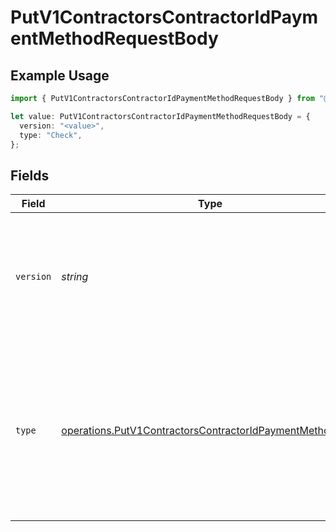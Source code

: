 # PutV1ContractorsContractorIdPaymentMethodRequestBody

## Example Usage

```typescript
import { PutV1ContractorsContractorIdPaymentMethodRequestBody } from "@gusto/embedded-api/models/operations";

let value: PutV1ContractorsContractorIdPaymentMethodRequestBody = {
  version: "<value>",
  type: "Check",
};
```

## Fields

| Field                                                                                                                                                                                   | Type                                                                                                                                                                                    | Required                                                                                                                                                                                | Description                                                                                                                                                                             |
| --------------------------------------------------------------------------------------------------------------------------------------------------------------------------------------- | --------------------------------------------------------------------------------------------------------------------------------------------------------------------------------------- | --------------------------------------------------------------------------------------------------------------------------------------------------------------------------------------- | --------------------------------------------------------------------------------------------------------------------------------------------------------------------------------------- |
| `version`                                                                                                                                                                               | *string*                                                                                                                                                                                | :heavy_check_mark:                                                                                                                                                                      | The current version of the object. See the [versioning guide](https://docs.gusto.com/embedded-payroll/docs/idempotency) for information on how to use this field.                       |
| `type`                                                                                                                                                                                  | [operations.PutV1ContractorsContractorIdPaymentMethodType](../../models/operations/putv1contractorscontractoridpaymentmethodtype.md)                                                    | :heavy_check_mark:                                                                                                                                                                      | The payment method type. If type is Direct Deposit, the contractor is required to have a bank account.<br/>see [Bank account endpoint](./post-v1-contractors-contractor_uuid-bank_accounts) |